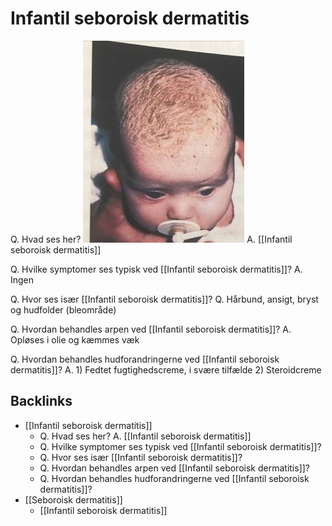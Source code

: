# Infantil seboroisk dermatitis
Q. Hvad ses her?
![](BearImages/4C8F2258-ED98-4C04-8CB8-D3AC9DB08355-43570-0000540B3A99BBB3/3541FEAA-4D5F-4B29-9226-4863DCF1A91A.png)
A. [[Infantil seboroisk dermatitis]]

Q. Hvilke symptomer ses typisk ved [[Infantil seboroisk dermatitis]]?
A. Ingen

Q. Hvor ses især [[Infantil seboroisk dermatitis]]?
Q. Hårbund, ansigt, bryst og hudfolder (bleområde)

Q. Hvordan behandles arpen ved [[Infantil seboroisk dermatitis]]?
A. Opløses i olie og kæmmes væk

Q. Hvordan behandles hudforandringerne ved [[Infantil seboroisk dermatitis]]?
A. 1) Fedtet fugtighedscreme, i svære tilfælde 2) Steroidcreme

## Backlinks
* [[Infantil seboroisk dermatitis]]
	* Q. Hvad ses her?
A. [[Infantil seboroisk dermatitis]]
	* Q. Hvilke symptomer ses typisk ved [[Infantil seboroisk dermatitis]]?
	* Q. Hvor ses især [[Infantil seboroisk dermatitis]]?
	* Q. Hvordan behandles arpen ved [[Infantil seboroisk dermatitis]]?
	* Q. Hvordan behandles hudforandringerne ved [[Infantil seboroisk dermatitis]]?
* [[Seboroisk dermatitis]]
	* [[Infantil seboroisk dermatitis]]

<!-- #anki/tag/med/Derma #anki/deck/Medicine #anki/tag/med/Pediatrics #anki/tag/med/GP -->

<!-- {BearID:025D8B66-E918-400A-B580-25EF227C84ED-43570-00004DC1DEBC9320} -->
